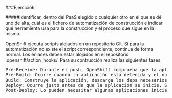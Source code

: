 ###Ejercicio6

#####Identificar, dentro del PaaS elegido o cualquier otro en el que se dé uno de alta, cuál es el fichero de automatización de construcción e indicar qué herramienta usa para la construcción y el proceso que sigue en la misma.

OpenShift ejecuta scripts alojados en un repositorio Git. Si para la automatización no existe el script correspondiente, continua de forma normal.
Los enlaces deben estar alojados en el repositorio .openshift/action_hooks/. Para su contrucción realiza las siguientes fases:

<pre>
Pre-Receive: Durante el push, OpenShift comprueba que la aplicación se encuentra en un estado coherente.
Pre-Build: Ocurre cuando la aplicación está detenida y el nuevo repositorio dir se ha deplegado antes de la construcción. Ejecuta .openshift/action_hooks/pre_build script
Build: Construye la aplicación, descarga los deps necesarios, ejecuta el .openshift/action_hooks/build script y lo prepara para el despliegue.
Deploy: Ocurre justo antes de que la aplicación se inicie. Se realiza el trabajo de preparación necesario para conseguir que la aplicación esté lista para ser iniciada, esto se realiza en el .openshift/action_hooks/deploy hook.
Post-Deploy: Lo pueden necesitar algunas aplicaciones iniciadas para completar el proceso de implementación. Cuando se inicia la aplicación, se ejecutará el .openshift/action_hooks/post_deploy hook.
</pre>
